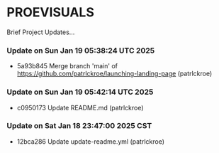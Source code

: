# PROEVISUALS

Brief Project Updates...

### Update on Sun Jan 19 05:38:24 UTC 2025
- 5a93b845 Merge branch 'main' of https://github.com/patrlckroe/launching-landing-page (patrlckroe)

### Update on Sun Jan 19 05:42:14 UTC 2025
- c0950173 Update README.md (patrlckroe)
### Update on Sat Jan 18 23:47:00 2025 CST
- 12bca286 Update update-readme.yml (patrlckroe)